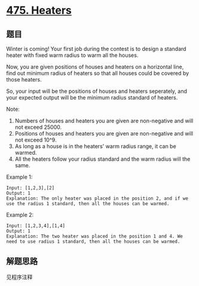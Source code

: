 # [475. Heaters](https://leetcode-cn.com/problems/heaters/)

## 题目

Winter is coming! Your first job during the contest is to design a standard heater with fixed warm radius to warm all the houses.

Now, you are given positions of houses and heaters on a horizontal line, find out minimum radius of heaters so that all houses could be covered by those heaters.

So, your input will be the positions of houses and heaters seperately, and your expected output will be the minimum radius standard of heaters.

Note:

1. Numbers of houses and heaters you are given are non-negative and will not exceed 25000.
1. Positions of houses and heaters you are given are non-negative and will not exceed 10^9.
1. As long as a house is in the heaters' warm radius range, it can be warmed.
1. All the heaters follow your radius standard and the warm radius will the same.

Example 1:

```text
Input: [1,2,3],[2]
Output: 1
Explanation: The only heater was placed in the position 2, and if we use the radius 1 standard, then all the houses can be warmed.
```

Example 2:

```text
Input: [1,2,3,4],[1,4]
Output: 1
Explanation: The two heater was placed in the position 1 and 4. We need to use radius 1 standard, then all the houses can be warmed.
```

## 解题思路

见程序注释
